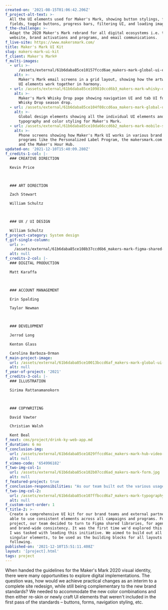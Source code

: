 ```yaml
---
created-on: '2021-08-15T01:06:42.206Z'
f_project-alt-text: >-
  All the UI elements used for Maker's Mark, showing button stylings, form
  fields, toggle buttons, progress bars, filtering UI, and loading images.
f_the-challenge: >-
  Adapt the 2020 Maker's Mark rebrand for all digital ecosystems i.e. their
  website, brand activations and programs, and email communications.
f_live-site: https://www.makersmark.com/
title: Maker's Mark UI Kit
slug: makers-mark-ui-kit
f_client: Maker's Mark®
f_multi-images:
  - url: >-
      /assets/external/61b6daba85ce10157fccd6ae_makers-mark-global-ui-email-screens.jpg
    alt: >-
      Maker's Mark email screens in a grid layout, showing how the artwork and
      UI elements work together in harmony.
  - url: /assets/external/61b6daba85ce109810ccd6b3_makers-mark-whisky-drop-ui.jpg
    alt: >-
      Maker's Mark Whisky Drop page showing navigation UI and tab UI for each
      Whisky Drop season drop.
  - url: /assets/external/61b6daba85ce104f08ccd6aa_makers-mark-global-ui.png
    alt: >-
      Global design elements showing all the individual UI elements and
      typography and color styling for Maker's Mark.
  - url: /assets/external/61b6daba85ce10da66ccd6b2_makers-mark-mobile-screens.jpg
    alt: >-
      Phone screens showing how Maker's Mark UI works in various brand sites and
      programs like the Personalized Label Program, the makersmark.com website,
      and the Maker's Hour Hub.
updated-on: '2021-12-10T15:40:09.280Z'
f_credits-1-col: |-
  ### CREATIVE DIRECTION

  Kevin Price

  ‍

  ### ART DIRECTION

  Zach Stewart

  William Schultz

  ‍

  ### UX / UI DESIGN

  William Schultz
f_project-category: System design
f_gif-single-column:
  url: >-
    /assets/external/61b6daba85ce108b37ccd6b6_makers-mark-figma-shared-library.gif
  alt: null
f_credits-2-col: |-
  ### DIGITAL PRODUCTION

  Matt Karaffa

  ‍

  ### ACCOUNT MANAGEMENT

  Erin Spalding

  Taylor Newman

  ‍

  ### DEVELOPMENT

  Jerrod Long

  Kenton Glass

  Carolina Barboza-Orman
f_main-project-image:
  url: /assets/external/61b6daba85ce10013bccd6af_makers-mark-global-ui-kit.jpg
  alt: null
f_year-of-project: '2021'
f_credits-3-col: |-
  ### ILLUSTRATION

  Sirima Rattanamanokorn

  ‍

  ### COPYWRITING

  David Vawter  

  Christian Walsh

  Kent Beal
f_next: cms/project/drink-ky-web-app.md
f_duration: 6 mo
f_conclusion-img:
  url: /assets/external/61b6daba85ce1029ffccd6ac_makers-mark-hub-video-cta.jpg
  alt: null
f_vimeo-code: '654996182'
f_two-img-col-1:
  url: /assets/external/61b6daba85ce102b07ccd6ad_makers-mark-form.jpg
  alt: null
f_featured-project: true
f_conclusion-responsibilities: "As our team built out the various usage examples, and refined the brand's shared Figma library, we started to see the brand come to life, similarly to how it was in print. A website is nothing close to a print ad, so this was a sign that we'd been on the right track, and we were close to being able to share what we've accomplished with our partners.\n\nSince the rounding out of 2021 into 2022, we've shared the kit with, most notably, our US and UK teams. Most recently, we shared our work with Maker's Mark Korea –\_and I'm sure we'll continue sharing as the kit grows. Ultimately, we needed something that was flexible, with room to grow, but also something that was collaborative and always up-to-date, even for those that don't use Adobe programs. This is an ever-evolving file, which was one of the most beautiful things about learning and using Figma."
f_two-img-col-2:
  url: /assets/external/61b6daba85ce107ffbccd6a7_makers-mark-typography.jpg
  alt: null
f_custom-sort-order: 1
f_title-2: >-
  Create a comprehensive UI kit for our brand teams and external partners to be
  able to use consistent elements across all campaigns and programs. For this
  project, our team decided to turn to Figma shared libraries, for agency-wide
  and brand-wide consistency. It was the first time we'd explored this tool, and
  I was tasked with leading this initiative. We aimed to build out all the
  singular elements, to be used as the building blocks for all layouts
  following.
published-on: '2021-12-10T15:51:11.408Z'
layout: '[project].html'
tags: project
---
```


When handed the guidelines for the Maker's Mark 2020 visual identity, there were many opportunities to explore digital implementations. The question was, how would we achieve practical changes as an interim to a complete site redesign, while still being complementary to the new brand standards? We needed to accommodate the new color combinations and then either re-skin or newly craft UI elements that weren't included in the first pass of the standards – buttons, forms, navigation styling, etc.
